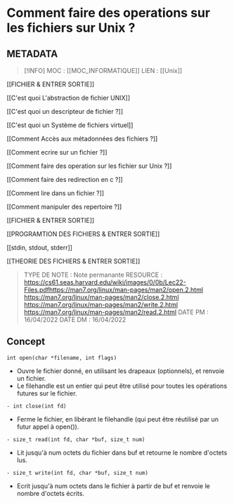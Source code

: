 # Comment faire des operations sur les fichiers sur Unix ?

## METADATA
> [!INFO]
> MOC                    : [[MOC_INFORMATIQUE]] 
> LIEN                     : 
 [[Unix]]
 
 [[FICHIER  & ENTRER SORTIE]] 

 [[C'est quoi L'abstraction de fichier UNIX]]

 [[C'est quoi un descripteur de fichier ?]]

 [[C'est quoi un Système de fichiers virtuel]]

 [[Comment Accès aux métadonnées des fichiers ?]]

 [[Comment ecrire sur un fichier ?]]

 [[Comment faire des operation sur les fichier sur Unix ?]]

 [[Comment faire des redirection en c ?]]

 [[Comment lire dans un fichier ?]]

 [[Comment manipuler des repertoire ?]]

 [[FICHIER  & ENTRER SORTIE]]

 [[PROGRAMTION DES FICHIERS & ENTRER SORTIE]]

 [[stdin, stdout, stderr]]

 [[THEORIE DES FICHIERS &  ENTRER SORTIE]]
> TYPE DE NOTE   : Note permanante
>  RESOURCE        :  https://cs61.seas.harvard.edu/wiki/images/0/0b/Lec22-Files.pdfhttps://man7.org/linux/man-pages/man2/open.2.html https://man7.org/linux/man-pages/man2/close.2.html https://man7.org/linux/man-pages/man2/write.2.html https://man7.org/linux/man-pages/man2/read.2.html 
> DATE PM             : 16/04/2022
> DATE DM             : 16/04/2022


## Concept 
````
int open(char *filename, int flags)
````
- Ouvre le fichier donné, en utilisant les drapeaux (optionnels), et renvoie un fichier.
- Le filehandle est un entier qui peut être utilisé pour toutes les opérations futures sur le fichier.
```
- int close(int fd)
````
- Ferme le fichier, en libérant le filehandle (qui peut être réutilisé par un futur appel à open()).
```
- size_t read(int fd, char *buf, size_t num)
```
- Lit jusqu'à num octets du fichier dans buf et retourne le nombre d'octets lus.
````
- size_t write(int fd, char *buf, size_t num)
````
- Ecrit jusqu'à num octets dans le fichier à partir de buf et renvoie le nombre d'octets écrits.
